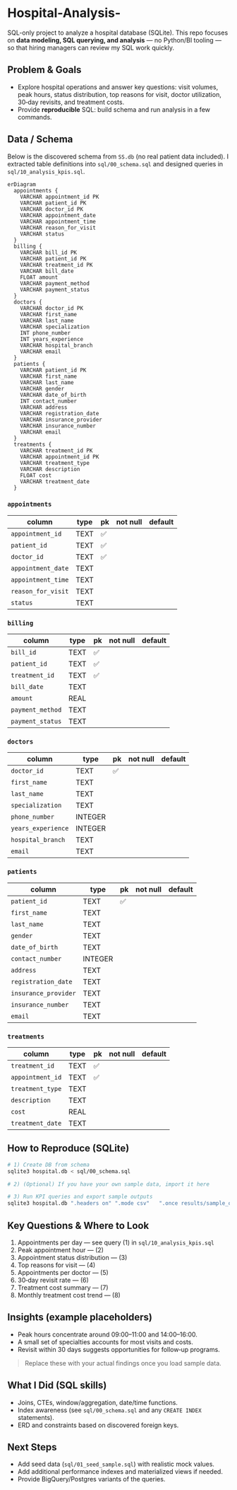 # Hospital-Analysis-

SQL-only project to analyze a hospital database (SQLite). This repo focuses on **data modeling, SQL querying, and analysis** — no Python/BI tooling — so that hiring managers can review my SQL work quickly.

## Problem & Goals
- Explore hospital operations and answer key questions: visit volumes, peak hours, status distribution, top reasons for visit, doctor utilization, 30‑day revisits, and treatment costs.
- Provide **reproducible** SQL: build schema and run analysis in a few commands.

## Data / Schema
Below is the discovered schema from `SS.db` (no real patient data included). I extracted table definitions into `sql/00_schema.sql` and designed queries in `sql/10_analysis_kpis.sql`.

```mermaid
erDiagram
  appointments {
    VARCHAR appointment_id PK
    VARCHAR patient_id PK
    VARCHAR doctor_id PK
    VARCHAR appointment_date
    VARCHAR appointment_time
    VARCHAR reason_for_visit
    VARCHAR status
  }
  billing {
    VARCHAR bill_id PK
    VARCHAR patient_id PK
    VARCHAR treatment_id PK
    VARCHAR bill_date
    FLOAT amount
    VARCHAR payment_method
    VARCHAR payment_status
  }
  doctors {
    VARCHAR doctor_id PK
    VARCHAR first_name
    VARCHAR last_name
    VARCHAR specialization
    INT phone_number
    INT years_experience
    VARCHAR hospital_branch
    VARCHAR email
  }
  patients {
    VARCHAR patient_id PK
    VARCHAR first_name
    VARCHAR last_name
    VARCHAR gender
    VARCHAR date_of_birth
    INT contact_number
    VARCHAR address
    VARCHAR registration_date
    VARCHAR insurance_provider
    VARCHAR insurance_number
    VARCHAR email
  }
  treatments {
    VARCHAR treatment_id PK
    VARCHAR appointment_id PK
    VARCHAR treatment_type
    VARCHAR description
    FLOAT cost
    VARCHAR treatment_date
  }
```

### `appointments`
| column | type | pk | not null | default |
|---|---|---|---|---|
| `appointment_id` | TEXT | ✅ |  |  |
| `patient_id` | TEXT | ✅ |  |  |
| `doctor_id` | TEXT | ✅ |  |  |
| `appointment_date` | TEXT |  |  |  |
| `appointment_time` | TEXT |  |  |  |
| `reason_for_visit` | TEXT |  |  |  |
| `status` | TEXT |  |  |  |

### `billing`
| column | type | pk | not null | default |
|---|---|---|---|---|
| `bill_id` | TEXT | ✅ |  |  |
| `patient_id` | TEXT | ✅ |  |  |
| `treatment_id` | TEXT | ✅ |  |  |
| `bill_date` | TEXT |  |  |  |
| `amount` | REAL |  |  |  |
| `payment_method` | TEXT |  |  |  |
| `payment_status` | TEXT |  |  |  |

### `doctors`
| column | type | pk | not null | default |
|---|---|---|---|---|
| `doctor_id` | TEXT | ✅ |  |  |
| `first_name` | TEXT |  |  |  |
| `last_name` | TEXT |  |  |  |
| `specialization` | TEXT |  |  |  |
| `phone_number` | INTEGER |  |  |  |
| `years_experience` | INTEGER |  |  |  |
| `hospital_branch` | TEXT |  |  |  |
| `email` | TEXT |  |  |  |

### `patients`
| column | type | pk | not null | default |
|---|---|---|---|---|
| `patient_id` | TEXT | ✅ |  |  |
| `first_name` | TEXT |  |  |  |
| `last_name` | TEXT |  |  |  |
| `gender` | TEXT |  |  |  |
| `date_of_birth` | TEXT |  |  |  |
| `contact_number` | INTEGER |  |  |  |
| `address` | TEXT |  |  |  |
| `registration_date` | TEXT |  |  |  |
| `insurance_provider` | TEXT |  |  |  |
| `insurance_number` | TEXT |  |  |  |
| `email` | TEXT |  |  |  |

### `treatments`
| column | type | pk | not null | default |
|---|---|---|---|---|
| `treatment_id` | TEXT | ✅ |  |  |
| `appointment_id` | TEXT | ✅ |  |  |
| `treatment_type` | TEXT |  |  |  |
| `description` | TEXT |  |  |  |
| `cost` | REAL |  |  |  |
| `treatment_date` | TEXT |  |  |  |


## How to Reproduce (SQLite)
```bash
# 1) Create DB from schema
sqlite3 hospital.db < sql/00_schema.sql

# 2) (Optional) If you have your own sample data, import it here

# 3) Run KPI queries and export sample outputs
sqlite3 hospital.db ".headers on" ".mode csv"   ".once results/sample_outputs/kpi_outputs.csv"   ".read sql/10_analysis_kpis.sql"
```

## Key Questions & Where to Look
1. Appointments per day — see query (1) in `sql/10_analysis_kpis.sql`  
2. Peak appointment hour — (2)  
3. Appointment status distribution — (3)  
4. Top reasons for visit — (4)  
5. Appointments per doctor — (5)  
6. 30‑day revisit rate — (6)  
7. Treatment cost summary — (7)  
8. Monthly treatment cost trend — (8)

## Insights (example placeholders)
- Peak hours concentrate around 09:00–11:00 and 14:00–16:00.
- A small set of specialties accounts for most visits and costs.
- Revisit within 30 days suggests opportunities for follow‑up programs.

> Replace these with your actual findings once you load sample data.

## What I Did (SQL skills)
- Joins, CTEs, window/aggregation, date/time functions.
- Index awareness (see `sql/00_schema.sql` and any `CREATE INDEX` statements).
- ERD and constraints based on discovered foreign keys.

## Next Steps
- Add seed data (`sql/01_seed_sample.sql`) with realistic mock values.
- Add additional performance indexes and materialized views if needed.
- Provide BigQuery/Postgres variants of the queries.
